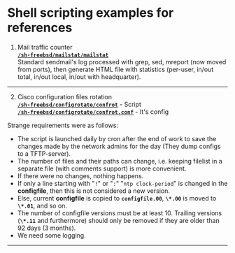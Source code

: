 # Shell scripting examples for references    
1. Mail traffic counter    
[**`/sh-freebsd/mailstat/mailstat`**](https://github.com/wildfielded/samples-shell/blob/master/sh-freebsd/mailstat/mailstat)    
Standard sendmail's log processed with grep, sed, mreport (now moved from ports),
then generate HTML file with statistics (per-user, in/out total, in/out local,
in/out with headquarter).    
----
2. Cisco configuration files rotation    
[**`/sh-freebsd/configrotate/confrot`**](https://github.com/wildfielded/samples-shell/blob/master/sh-freebsd/configrotate/confrot) - Script    
[**`/sh-freebsd/configrotate/confrot.conf`**](https://github.com/wildfielded/samples-shell/blob/master/sh-freebsd/configrotate/confrot.conf) - It's config    

Strange requirements were as follows:    
- The script is launched daily by cron after the end of work to save the changes made by the network admins for the day (They dump configs to a TFTP-server).
- The number of files and their paths can change, i.e. keeping filelist in a separate file (with comments support) is more convenient.
- If there were no changes, nothing happens.
- If only a line starting with "`!`" or "`:`" "`ntp clock-period`" is changed in the **configfile**, then this is not considered a new version.
- Else, current **configfile** is copied to **`configfile.00`**, **`\*.00`** is moved to **`\*.01`**, and so on.
- The number of configfile versions must be at least 10. Trailing versions (**`\*.11`** and furthermore) should only be removed if they are older than 92 days (3 months).
- We need some logging.
----
